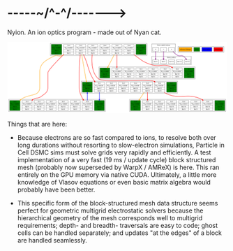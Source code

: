 # -----~/^-^/------->

Nyion. An ion optics program - made out of Nyan cat.

![](data_structure_chart/data_structure_chart.png)

Things that are here:

  - Because electrons are so fast compared to ions, to resolve both over long durations without resorting to slow-electron simulations, Particle in Cell DSMC sims must solve grids very rapidly and efficiently. A test implementation of a very fast (19 ms / update cycle) block structured mesh (probably now superseded by WarpX / AMReX) is here. This ran entirely on the GPU memory via native CUDA.
  Ultimately, a little more knowledge of Vlasov equations or even basic matrix algebra would probably have been better.
  * This specific form of the block-structured mesh data structure seems perfect for geometric multigrid electrostatic solvers because the hierarchical geometry of the mesh corresponds well to multigrid requirements; depth- and breadth- traversals are easy to code; ghost cells can be handled separately; and updates "at the edges" of a block are handled seamlessly.

